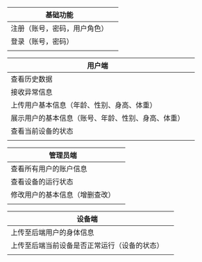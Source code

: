 | 基础功能                     |      |
| ---------------------------- | ---- |
| 注册（账号，密码，用户角色） |      |
| 登录（账号，密码）           |      |
|                              |      |

| 用户端                                             |      |
| -------------------------------------------------- | ---- |
| 查看历史数据                                       |      |
| 接收异常信息                                       |      |
| 上传用户基本信息（年龄、性别、身高、体重）         |      |
| 展示用户的基本信息（账号、年龄、性别、身高、体重） |      |
| 查看当前设备的状态                                 |      |
|                                                    |      |

| 管理员端                       |      |
| ------------------------------ | ---- |
| 查看所有用户的账户信息         |      |
| 查看设备的运行状态             |      |
| 修改用户的基本信息（增删查改） |      |
|                                |      |

| 设备端                                       |      |
| -------------------------------------------- | ---- |
| 上传至后端用户的身体信息                     |      |
| 上传至后端当前设备是否正常运行（设备的状态） |      |
|                                              |      |

